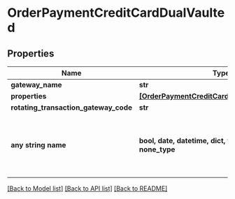 # OrderPaymentCreditCardDualVaulted


## Properties
Name | Type | Description | Notes
------------ | ------------- | ------------- | -------------
**gateway_name** | **str** |  | [optional] 
**properties** | [**[OrderPaymentCreditCardDualVaultedProperty]**](OrderPaymentCreditCardDualVaultedProperty.md) |  | [optional] 
**rotating_transaction_gateway_code** | **str** |  | [optional] 
**any string name** | **bool, date, datetime, dict, float, int, list, str, none_type** | any string name can be used but the value must be the correct type | [optional]

[[Back to Model list]](../README.md#documentation-for-models) [[Back to API list]](../README.md#documentation-for-api-endpoints) [[Back to README]](../README.md)


